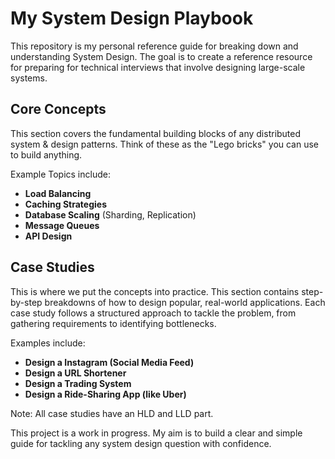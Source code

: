 # My System Design Playbook

This repository is my personal reference guide for breaking down and understanding System Design. The goal is to create a reference resource for preparing for technical interviews that involve designing large-scale systems.

## Core Concepts

This section covers the fundamental building blocks of any distributed system & design patterns. Think of these as the "Lego bricks" you can use to build anything.

Example Topics include:
* **Load Balancing**
* **Caching Strategies**
* **Database Scaling** (Sharding, Replication)
* **Message Queues**
* **API Design**

## Case Studies

This is where we put the concepts into practice. This section contains step-by-step breakdowns of how to design popular, real-world applications. Each case study follows a structured approach to tackle the problem, from gathering requirements to identifying bottlenecks.

Examples include:
* **Design a Instagram (Social Media Feed)**
* **Design a URL Shortener**
* **Design a Trading System**
* **Design a Ride-Sharing App (like Uber)**

Note: All case studies have an HLD and LLD part.

This project is a work in progress. My aim is to build a clear and simple guide for tackling any system design question with confidence.